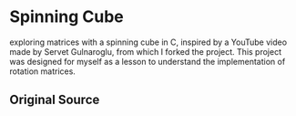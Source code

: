 # Spinning Cube

exploring matrices with a spinning cube in C, inspired by a YouTube video made by Servet Gulnaroglu, from which I forked the project. This project was designed for myself as a lesson to understand the implementation of rotation matrices.

## Original Source

[key]: https://www.youtube.com/watch?v=p09i_hoFdd0
